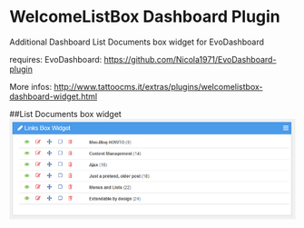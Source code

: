 WelcomeListBox Dashboard Plugin
==========================

Additional Dashboard List Documents box widget for EvoDashboard 

requires: 
EvoDashboard: https://github.com/Nicola1971/EvoDashboard-plugin

More infos:
http://www.tattoocms.it/extras/plugins/welcomelistbox-dashboard-widget.html

##List Documents box widget
![List Documents box](https://github.com/Nicola1971/training-materials/blob/master/Images/listbox/listbox-widget.jpg)
